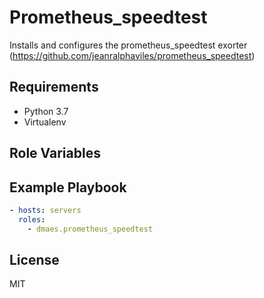 # Prometheus_speedtest

Installs and configures the prometheus_speedtest exorter (https://github.com/jeanralphaviles/prometheus_speedtest)

## Requirements
* Python 3.7
* Virtualenv

## Role Variables

## Example Playbook
```yaml
- hosts: servers
  roles:
    - dmaes.prometheus_speedtest
```


## License
MIT
